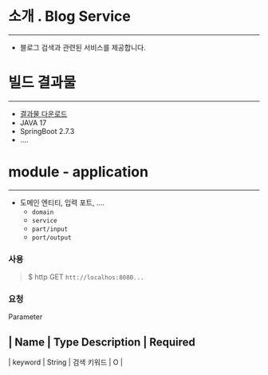 # 소개 . Blog Service
_________
- 블로그 검색과 관련된 서비스를 제공합니다.

# 빌드 결과물 
_____
- [결과물 다운로드](https://www.google.com)
- JAVA 17
- SpringBoot 2.7.3
- ....

# module - application
_____
- 도메인 엔티티, 입력 포트, ....
    - `domain`
    - `service`
    - `part/input`
    - `port/output`

### 사용

> $ http GET `htt://localhos:8080...`
> 
### 요청

Parameter

| Name | Type  Description | Required
--------------------------------------
| keyword | String | 검색 키워드 | O |